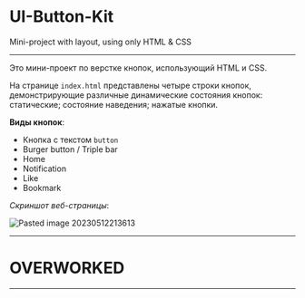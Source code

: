 # UI-Button-Kit
Mini-project with layout, using only HTML &amp; CSS

---

Это мини-проект по верстке кнопок, использующий HTML и CSS.

На странице `index.html` представлены четыре строки кнопок, демонстрирующие различные динамические состояния кнопок: статические; состояние наведения; нажатые кнопки.

**Виды кнопок**: 
* Кнопка с текстом `button`
* Burger button / Triple bar
* Home 
* Notification
* Like
* Bookmark

*Скриншот веб-страницы*:

![Pasted image 20230512213613](https://github.com/rusanoph/UI-Button-Kit/assets/70108263/36a5929a-9bb0-4a52-a9f2-373d5ad5d774)

---

# OVERWORKED

---
